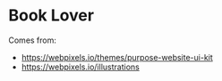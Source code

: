 # Book Lover

Comes from:

  * https://webpixels.io/themes/purpose-website-ui-kit
  * https://webpixels.io/illustrations